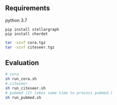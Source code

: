 ## Requirements

python 3.7
```
pip install stellargraph
pip install chardet
```

```bash
tar -xzvf cora.tgz
tar -xzvf citeseer.tgz
```

## Evaluation

```bash
# cora
sh run_cora.sh
# citeseer
sh run_citeseer.sh
# pubmed (It takes some time to process pubmed.)
sh run_pubmed.sh
```

